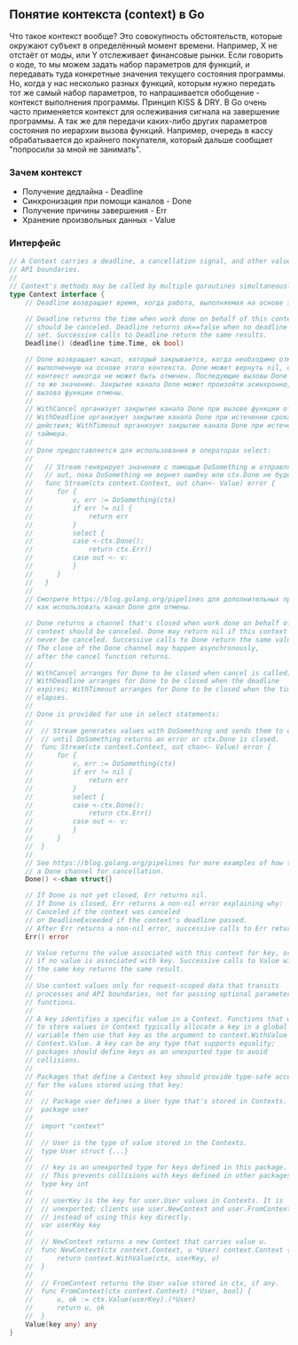 ## Понятие контекста (context) в Go

Что такое контекст вообще? Это совокупность обстоятельств, которые окружают субъект в определённый момент времени. Например, X не отстаёт от моды, или Y отслеживает финансовые рынки. Если говорить о коде, то мы можем задать набор параметров для функций, и передавать туда конкретные значения текущего состояния программы. Но, когда у нас несколько разных функций, которым нужно передать тот же самый набор параметров, то напрашивается обобщение - контекст выполнения программы. Принцип KISS & DRY. В Go очень часто применяется контекст для ослеживания сигнала на завершение программы. А так же для передачи каких-либо других параметров состояния по иерархии вызова функций. Например, очередь в кассу обрабатывается до крайнего покупателя, который дальше сообщает "попросили за мной не занимать". 

### Зачем контекст

- Получение дедлайна - Deadline
- Синхронизация при помощи каналов - Done
- Получение причины завершения - Err
- Хранение произвольных данных - Value

### Интерфейс

```go
// A Context carries a deadline, a cancellation signal, and other values across
// API boundaries.
//
// Context's methods may be called by multiple goroutines simultaneously.
type Context interface {
	// Deadline возвращает время, когда работа, выполняемая на основе этого контекста, должна быть отменена. Deadline возвращает ok==false, когда не установлено время ожидания. Последовательные вызовы Deadline возвращают одинаковые результаты.

	// Deadline returns the time when work done on behalf of this context
	// should be canceled. Deadline returns ok==false when no deadline is
	// set. Successive calls to Deadline return the same results.
	Deadline() (deadline time.Time, ok bool)

	// Done возвращает канал, который закрывается, когда необходимо отменить работу,
	// выполненную на основе этого контекста. Done может вернуть nil, если этот
	// контекст никогда не может быть отменен. Последующие вызовы Done возвращают
	// то же значение. Закрытие канала Done может произойти асинхронно, после
	// вызова функции отмены.
	//
	// WithCancel организует закрытие канала Done при вызове функции отмены;
	// WithDeadline организует закрытие канала Done при истечении срока
	// действия; WithTimeout организует закрытие канала Done при истечении
	// таймера.
	//
	// Done предоставляется для использования в операторах select:
	//
	//   // Stream генерирует значения с помощью DoSomething и отправляет их в
	//   // out, пока DoSomething не вернет ошибку или ctx.Done не будет закрыт.
	//   func Stream(ctx context.Context, out chan<- Value) error {
	//   	for {
	//   		v, err := DoSomething(ctx)
	//   		if err != nil {
	//   			return err
	//   		}
	//   		select {
	//   		case <-ctx.Done():
	//   			return ctx.Err()
	//   		case out <- v:
	//   		}
	//   	}
	//   }
	//
	// Смотрите https://blog.golang.org/pipelines для дополнительных примеров того,
	// как использовать канал Done для отмены.

	// Done returns a channel that's closed when work done on behalf of this
	// context should be canceled. Done may return nil if this context can
	// never be canceled. Successive calls to Done return the same value.
	// The close of the Done channel may happen asynchronously,
	// after the cancel function returns.
	//
	// WithCancel arranges for Done to be closed when cancel is called;
	// WithDeadline arranges for Done to be closed when the deadline
	// expires; WithTimeout arranges for Done to be closed when the timeout
	// elapses.
	//
	// Done is provided for use in select statements:
	//
	//  // Stream generates values with DoSomething and sends them to out
	//  // until DoSomething returns an error or ctx.Done is closed.
	//  func Stream(ctx context.Context, out chan<- Value) error {
	//  	for {
	//  		v, err := DoSomething(ctx)
	//  		if err != nil {
	//  			return err
	//  		}
	//  		select {
	//  		case <-ctx.Done():
	//  			return ctx.Err()
	//  		case out <- v:
	//  		}
	//  	}
	//  }
	//
	// See https://blog.golang.org/pipelines for more examples of how to use
	// a Done channel for cancellation.
	Done() <-chan struct{}

	// If Done is not yet closed, Err returns nil.
	// If Done is closed, Err returns a non-nil error explaining why:
	// Canceled if the context was canceled
	// or DeadlineExceeded if the context's deadline passed.
	// After Err returns a non-nil error, successive calls to Err return the same error.
	Err() error

	// Value returns the value associated with this context for key, or nil
	// if no value is associated with key. Successive calls to Value with
	// the same key returns the same result.
	//
	// Use context values only for request-scoped data that transits
	// processes and API boundaries, not for passing optional parameters to
	// functions.
	//
	// A key identifies a specific value in a Context. Functions that wish
	// to store values in Context typically allocate a key in a global
	// variable then use that key as the argument to context.WithValue and
	// Context.Value. A key can be any type that supports equality;
	// packages should define keys as an unexported type to avoid
	// collisions.
	//
	// Packages that define a Context key should provide type-safe accessors
	// for the values stored using that key:
	//
	// 	// Package user defines a User type that's stored in Contexts.
	// 	package user
	//
	// 	import "context"
	//
	// 	// User is the type of value stored in the Contexts.
	// 	type User struct {...}
	//
	// 	// key is an unexported type for keys defined in this package.
	// 	// This prevents collisions with keys defined in other packages.
	// 	type key int
	//
	// 	// userKey is the key for user.User values in Contexts. It is
	// 	// unexported; clients use user.NewContext and user.FromContext
	// 	// instead of using this key directly.
	// 	var userKey key
	//
	// 	// NewContext returns a new Context that carries value u.
	// 	func NewContext(ctx context.Context, u *User) context.Context {
	// 		return context.WithValue(ctx, userKey, u)
	// 	}
	//
	// 	// FromContext returns the User value stored in ctx, if any.
	// 	func FromContext(ctx context.Context) (*User, bool) {
	// 		u, ok := ctx.Value(userKey).(*User)
	// 		return u, ok
	// 	}
	Value(key any) any
}
```
